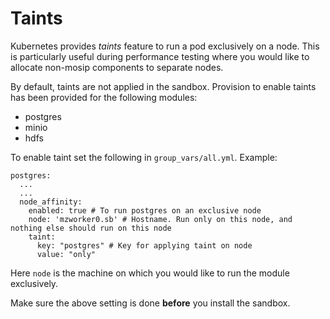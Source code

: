 # Taints

Kubernetes provides *taints* feature to run a pod exclusively on a node. This is particularly useful during performance testing where you would like to allocate non-mosip components to separate nodes. 

By default, taints are not applied in the sandbox.  Provision to enable taints has been provided for the following modules:

* postgres
* minio
* hdfs

To enable taint set the following in `group_vars/all.yml`.  Example:
```
postgres:
  ...
  ...
  node_affinity: 
    enabled: true # To run postgres on an exclusive node
    node: 'mzworker0.sb' # Hostname. Run only on this node, and nothing else should run on this node
    taint:
      key: "postgres" # Key for applying taint on node
      value: "only"  
```
Here `node` is the machine on which you would like to run the module exclusively.

Make sure the above setting is done **before** you install the sandbox.

